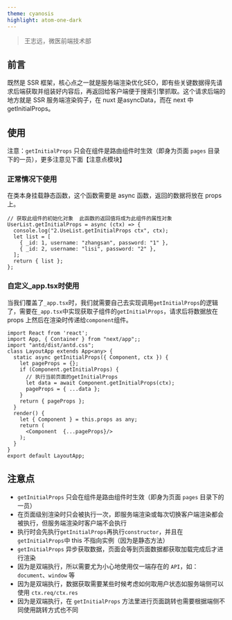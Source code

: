 ```yaml
---
theme: cyanosis
highlight: atom-one-dark
---
```

> 王志远，微医前端技术部
## 前言

既然是 SSR 框架，核心点之一就是服务端渲染优化SEO，即有些关键数据得先请求后端获取并组装好内容后，再返回给客户端便于搜索引擎抓取。这个请求后端的地方就是 SSR 服务端渲染钩子，在 nuxt 是asyncData，而在 next 中getInitialProps。

## 使用

注意：`getInitialProps` 只会在组件是路由组件时生效（即身为页面 `pages` 目录下的一员），更多注意见下面【注意点模块】

### 正常情况下使用

在类本身挂载静态函数，这个函数需要是 async 函数，返回的数据将放在 props 上。

```tsx
// 获取此组件的初始化对象  此函数的返回值将成为此组件的属性对象
UserList.getInitialProps = async (ctx) => {
  console.log("2.UseList.getInitialProps ctx", ctx);
  let list = [
    { _id: 1, username: "zhangsan", password: "1" },
    { _id: 2, username: "lisi", password: "2" },
  ];
  return { list };
};
```



### 自定义_app.tsx时使用

当我们覆盖了`_app.tsx`时，我们就需要自己去实现调用`getInitialProps`的逻辑了，需要在`_app.tsx`中实现获取子组件的`getInitialProps`，请求后将数据放在 props 上然后在渲染时传递给`component`组件。

```tsx
import React from 'react';
import App, { Container } from "next/app";;
import "antd/dist/antd.css";
class LayoutApp extends App<any> {
  static async getInitialProps({ Component, ctx }) {
    let pageProps = {};
    if (Component.getInitialProps) {
      // 执行当前页面的getInitialProps
      let data = await Component.getInitialProps(ctx);
      pageProps = { ...data };
    }
    return { pageProps };
  }
  render() {
    let { Component } = this.props as any;
    return (
      <Component  {...pageProps}/>
    );
  }
}
export default LayoutApp;
```



## 注意点

- `getInitialProps` 只会在组件是路由组件时生效（即身为页面 `pages` 目录下的一员）
- 在页面级别渲染时只会被执行一次，即服务端渲染或每次切换客户端渲染都会被执行，但服务端渲染时客户端不会执行
- 执行时会先执行`getInitialProps`再执行`constructor`，并且在`getInitialProps`中 this 不指向实例（因为是静态方法）
- `getInitialProps` 异步获取数据，页面会等到页面数据都获取加载完成后才进行渲染
- 因为是双端执行，所以需要尤为小心地使用仅一端存在的 `API`，如：`document`、`window` 等
- 因为是双端执行，数据获取需要某些时候考虑如何取用户状态如服务端侧可以使用 `ctx.req/ctx.res`
- 因为是双端执行，在 `getInitialProps` 方法里进行页面跳转也需要根据端侧不同使用跳转方式也不同

